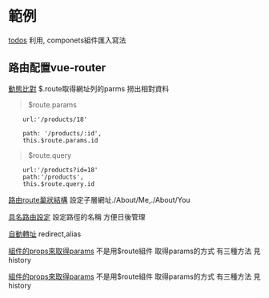 # 範例
[todos](./todos) 
利用<todoinput/>,<todoitem/> componets組件匯入寫法

## 路由配置vue-router

[動態比對](./products/18) 
$.route取得網址列的parms 撈出相對資料

> $route.params 
```
    url:'/products/18'

    path: '/products/:id',
    this.$route.params.id
```

> $route.query 
```
    url:'/products?id=18'
    path:'/products',
    this.$route.query.id
```

[路由route巢狀結構](./About) 
設定子層網址./About/Me,./About/You


[具名路由設定](./Info)
設定路徑的名稱 方便日後管理

[自動轉址](./redirect)
redirect,alias

[組件的props來取得params](./getParams/18)
不是用$route組件 取得params的方式 有三種方法 見history

[組件的props來取得params](./getParams/18)
不是用$route組件 取得params的方式 有三種方法 見history
